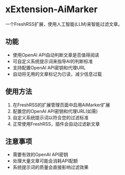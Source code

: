 # xExtension-AiMarker

一个FreshRSS扩展，使用人工智能(LLM)来智能过滤文章。

## 功能

- 使用OpenAI API自动判断文章是否值得阅读
- 可自定义系统提示词来指导AI的判断标准
- 支持配置OpenAI API密钥和代理URL
- 自动将无用的文章标记为已读，减少信息过载

## 使用方法

1. 在FreshRSS的扩展管理页面中启用AiMarker扩展
2. 配置您的OpenAI API密钥和代理URL(如需)
3. 自定义系统提示词以符合您的过滤标准
4. 正常使用FreshRSS，插件会自动过滤新文章

## 注意事项

- 需要有效的OpenAI API密钥
- 处理大量文章可能会消耗API配额
- 系统提示词的质量会直接影响过滤效果

